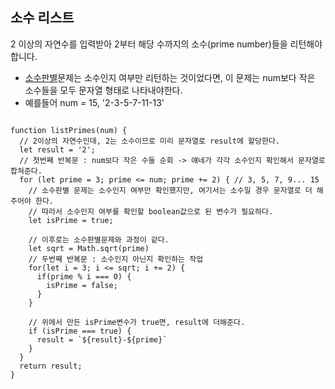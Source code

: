 <h2>소수 리스트</h2>

2 이상의 자연수를 입력받아 2부터 해당 수까지의 소수(prime number)들을 리턴해야 합니다.

- <a href="https://github.com/jinaSE0/algorithm/commit/711eec9c2a27a4a40df2839fd62e3ea6f9a28c77">소수판별<a>문제는 소수인지 여부만 리턴하는 것이었다면, 이 문제는 num보다 작은 소수들을 모두 문자열 형태로 나타내야한다.
- 예를들어  num = 15, '2-3-5-7-11-13'


```

function listPrimes(num) { 
  // 2이상의 자연수인데, 2는 소수이므로 미리 문자열로 result에 할당한다.
  let result = '2';
  // 첫번째 반복문 : num보다 작은 수들 순회 -> 얘네가 각각 소수인지 확인해서 문자열로 합쳐준다.
  for (let prime = 3; prime <= num; prime += 2) { // 3, 5, 7, 9... 15
    // 소수판별 문제는 소수인지 여부만 확인했지만, 여기서는 소수일 경우 문자열로 더 해주어야 한다.
    // 따라서 소수인지 여부를 확인할 boolean값으로 된 변수가 필요하다.
    let isPrime = true;
    
    // 이후로는 소수판별문제와 과정이 같다.
    let sqrt = Math.sqrt(prime)
    // 두번째 반복문 : 소수인지 아닌지 확인하는 작업
    for(let i = 3; i <= sqrt; i += 2) {
      if(prime % i === 0) {
        isPrime = false;
      }
    }

    // 위에서 만든 isPrime변수가 true면, result에 더해준다.
    if (isPrime === true) {
      result = `${result}-${prime}`
    }
  }
  return result;  
}
```
